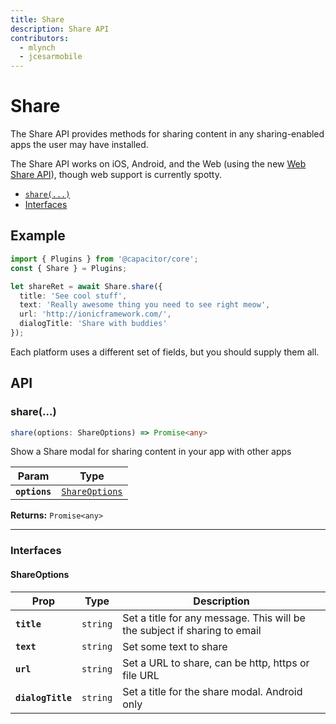 ```yaml
---
title: Share
description: Share API
contributors:
  - mlynch
  - jcesarmobile
---
```


<plugin-platforms platforms="pwa,ios,android"></plugin-platforms>

# Share

The Share API provides methods for sharing content in any sharing-enabled apps the user may have installed.

The Share API works on iOS, Android, and the Web (using the new [Web Share API](https://developers.google.com/web/updates/2016/09/navigator-share)), though web support is currently spotty.

<!--DOCGEN_INDEX_START-->
* [`share(...)`](#share)
* [Interfaces](#interfaces)
<!--DOCGEN_INDEX_END-->

## Example

```typescript
import { Plugins } from '@capacitor/core';
const { Share } = Plugins;

let shareRet = await Share.share({
  title: 'See cool stuff',
  text: 'Really awesome thing you need to see right meow',
  url: 'http://ionicframework.com/',
  dialogTitle: 'Share with buddies'
});
```

Each platform uses a different set of fields, but you should supply them all.

<!--DOCGEN_API_START-->
<!--Update the source file JSDoc comments and rerun docgen to update the docs below-->
## API

### share(...)

```typescript
share(options: ShareOptions) => Promise<any>
```

Show a Share modal for sharing content in your app with other apps

| Param         | Type                                                  |
| ------------- | ----------------------------------------------------- |
| **`options`** | <code><a href="#shareoptions">ShareOptions</a></code> |

**Returns:** <code>Promise&lt;any&gt;</code>

--------------------


### Interfaces


#### ShareOptions

| Prop              | Type                | Description                                                               |
| ----------------- | ------------------- | ------------------------------------------------------------------------- |
| **`title`**       | <code>string</code> | Set a title for any message. This will be the subject if sharing to email |
| **`text`**        | <code>string</code> | Set some text to share                                                    |
| **`url`**         | <code>string</code> | Set a URL to share, can be http, https or file URL                        |
| **`dialogTitle`** | <code>string</code> | Set a title for the share modal. Android only                             |


<!--DOCGEN_API_END-->
